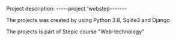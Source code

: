 Project description:
-----project 'webstep-------

The projects was created by using Python 3.8, Sqlite3 and Django

The projects is part of Stepic course "Web-technology"

